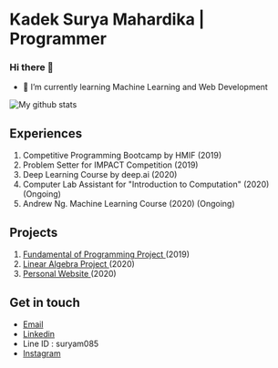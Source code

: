 
<!--
**kadeksuryam/kadeksuryam** is a ✨ _special_ ✨ repository because its `README.md` (this file) appears on your GitHub profile.

Here are some ideas to get you started:

- 🔭 I’m currently working on ...
- 🌱 I’m currently learning ...
- 👯 I’m looking to collaborate on ...
- 🤔 I’m looking for help with ...
- 💬 Ask me about ...
- 📫 How to reach me: ...
- 😄 Pronouns: ...
- ⚡ Fun fact: ...
-->


# Kadek Surya Mahardika | Programmer

### Hi there 👋

- 🌱 I’m currently learning Machine Learning and Web Development


![My github stats](https://github-readme-stats.vercel.app/api?username=kadeksuryam&show_icons=true)

## Experiences
1. Competitive Programming Bootcamp by HMIF (2019)
2. Problem Setter for IMPACT Competition (2019)
3. Deep Learning Course by deep.ai (2020)
4. Computer Lab Assistant for "Introduction to Computation" (2020) (Ongoing)
5. Andrew Ng. Machine Learning Course (2020) (Ongoing)

## Projects
1. <a href="https://github.com/kadeksuryam/Tubes_Daspro_IF1210"> Fundamental of Programming Project </a> (2019)
2. <a href="https://github.com/kadeksuryam/Algeo01-13519044"> Linear Algebra Project </a> (2020)
3. <a href="https://kadeksuryam.github.io/"> Personal Website </a> (2020)


## Get in touch

- <a href="mailto:kadeksuryam@gmail.com">Email</a>
- <a href="https://linkedin.com/in/kadeksuryam/">Linkedin</a>
- Line ID : suryam085
- <a href="https://instagram.com/suryam1729/">Instagram</a>
